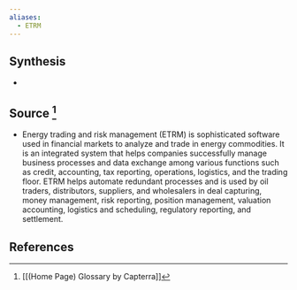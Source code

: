 ```yaml
---
aliases:
  - ETRM
---
```

## Synthesis
- 
## Source [^1]
- Energy trading and risk management (ETRM) is sophisticated software used in financial markets to analyze and trade in energy commodities. It is an integrated system that helps companies successfully manage business processes and data exchange among various functions such as credit, accounting, tax reporting, operations, logistics, and the trading floor. ETRM helps automate redundant processes and is used by oil traders, distributors, suppliers, and wholesalers in deal capturing, money management, risk reporting, position management, valuation accounting, logistics and scheduling, regulatory reporting, and settlement.
## References

[^1]: [[(Home Page) Glossary by Capterra]]
